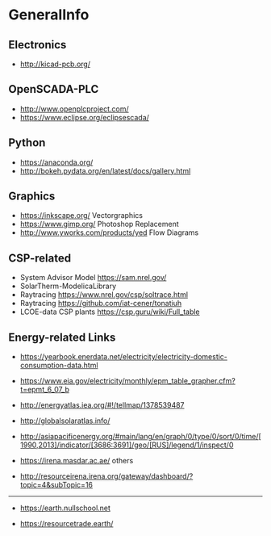 # GeneralInfo


Electronics
--------------------
* http://kicad-pcb.org/


OpenSCADA-PLC
---------------
* http://www.openplcproject.com/
* https://www.eclipse.org/eclipsescada/

Python
----------------
* https://anaconda.org/
* http://bokeh.pydata.org/en/latest/docs/gallery.html



Graphics
----------------
* https://inkscape.org/     Vectorgraphics
* https://www.gimp.org/     Photoshop Replacement
* http://www.yworks.com/products/yed   Flow Diagrams

CSP-related
----------------
* System Advisor Model  https://sam.nrel.gov/
* SolarTherm-ModelicaLibrary  
* Raytracing   https://www.nrel.gov/csp/soltrace.html
* Raytracing https://github.com/iat-cener/tonatiuh
* LCOE-data CSP plants https://csp.guru/wiki/Full_table

Energy-related Links 
----------------

* https://yearbook.enerdata.net/electricity/electricity-domestic-consumption-data.html
* https://www.eia.gov/electricity/monthly/epm_table_grapher.cfm?t=epmt_6_07_b

* http://energyatlas.iea.org/#!/tellmap/1378539487
* http://globalsolaratlas.info/

* http://asiapacificenergy.org/#main/lang/en/graph/0/type/0/sort/0/time/[1990,2013]/indicator/[3686:3691]/geo/[RUS]/legend/1/inspect/0

* https://irena.masdar.ac.ae/
others

* http://resourceirena.irena.org/gateway/dashboard/?topic=4&subTopic=16

-----------------------

* https://earth.nullschool.net

* https://resourcetrade.earth/
